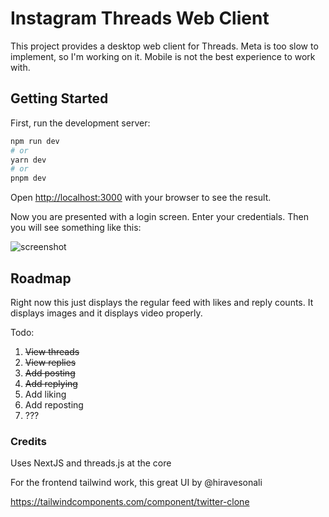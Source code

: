 # Instagram Threads Web Client

This project provides a desktop web client for Threads. Meta is too slow to implement, so I'm working on it. Mobile is not the best experience to work with.

## Getting Started

First, run the development server:

```bash
npm run dev
# or
yarn dev
# or
pnpm dev
```

Open [http://localhost:3000](http://localhost:3000) with your browser to see the result.

Now you are presented with a login screen. Enter your credentials. Then you will see something like this:

![screenshot](https://user-images.githubusercontent.com/2539092/252205654-8ed5948f-c3e1-4eae-a8a7-8f301c0cc6a6.png)

## Roadmap

Right now this just displays the regular feed with likes and reply counts. It displays images and it displays video properly.

Todo:

1. ~~View threads~~
2. ~~View replies~~
3. ~~Add posting~~
4. ~~Add replying~~
5. Add liking
6. Add reposting
7. ???

### Credits

Uses NextJS and threads.js at the core

For the frontend tailwind work, this great UI by @hiravesonali

https://tailwindcomponents.com/component/twitter-clone